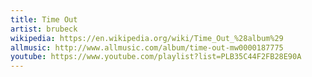 ```yaml
---
title: Time Out
artist: brubeck
wikipedia: https://en.wikipedia.org/wiki/Time_Out_%28album%29
allmusic: http://www.allmusic.com/album/time-out-mw0000187775
youtube: https://www.youtube.com/playlist?list=PLB35C44F2FB28E90A
---
```

